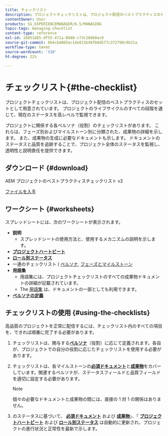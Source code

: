 ```yaml
---
title: チェックリスト
description: プロジェクトチェックリストは、プロジェクト配信のベストプラクティスのセットとして用意されています。 プロジェクトのライフサイクルのすべての段階を通じて、現在のステータスを高レベルで監視できます。
contentOwner: User
products: SG_EXPERIENCEMANAGER/6.5/MANAGING
topic-tags: managing-checklist
content-type: reference
exl-id: 16851d65-df55-471a-8848-c73c28db8ac0
source-git-commit: 8b4cb4065ec14e813b49fb0d577c372790c9b21a
workflow-type: tm+mt
source-wordcount: '318'
ht-degree: 22%

---
```


# チェックリスト{#the-checklist}

プロジェクトチェックリストは、プロジェクト配信のベストプラクティスのセットとして用意されています。 プロジェクトのライフサイクルのすべての段階を通じて、現在のステータスを高レベルで監視できます。

プロジェクトに関係する各ペルソナ（役割）のチェックリストがあります。 これらは、フェーズ別およびマイルストーン別に分類された、成果物の詳細を示します。 また、成果物の生成に必要なドキュメントも示します。 ドキュメントのステータスと品質を追跡することで、プロジェクト全体のステータスを監視し、透明性と説明責任を提供できます。

## ダウンロード {#download}

AEM プロジェクトのベストプラクティスチェックリスト v2

[ファイルを入手](assets/aem_project_bp_checklistv2-65.xlsx)

## ワークシート {#worksheets}

スプレッドシートには、次のワークシートが表示されます。

* **説明**
   * スプレッドシートの使用方法と、使用するメカニズムの説明を示します。
* **[プロジェクトハートビート](/help/managing/best-practices.md#project-heartbeat-dashboard)**
* **[ロール別ステータス](/help/managing/best-practices.md#status-by-role)**
* 一連のチェックリスト ( [ペルソナ](/help/managing/best-practices.md#persona), [フェーズとマイルストーン](/help/managing/best-practices.md#phases-and-milestones)
* **用語集**
   * 用語集には、プロジェクトチェックリストのすべての成果物ドキュメントの詳細が記載されています。
   * The [用語集](/help/managing/best-practices-glossary.md) は、ドキュメントの一部としても利用できます。
* **[ペルソナの定義](/help/managing/best-practices.md#persona)**

## チェックリストの使用 {#using-the-checklists}

高品質のプロジェクトを正常に配信するには、チェックリスト内のすべての項目を、できれば順番に完了する必要があります。

1. チェックリストは、関与する&#x200B;**[ペルソナ](/help/managing/best-practices.md#persona)**（役割）に応じて定義されます。各自が、プロジェクトでの自分の役割に応じたチェックリストを使用する必要があります。
1. チェックリストは、各マイルストーンの&#x200B;**[必須ドキュメント](/help/managing/best-practices.md#required-documents)**&#x200B;と&#x200B;**[成果物](/help/managing/best-practices.md#deliverables)**&#x200B;をカバーしています。関連するペルソナが、ステータスフィールドと品質フィールドを適切に設定する必要があります。

   >[!NOTE]
   >
   >個々の必要なドキュメントと成果物の間には、直接の 1 対 1 の関係はありません。

1. のステータスに基づいて、 **[必須ドキュメント](/help/managing/best-practices.md#required-documents)** および **[成果物](/help/managing/best-practices.md#deliverables)**」、「 **[プロジェクトハートビート](/help/managing/best-practices.md#project-heartbeat-dashboard)** および **[ロール別ステータス](/help/managing/best-practices.md#status-by-role)** は自動的に更新され、プロジェクトの進行状況と正常性を最新で示します。
